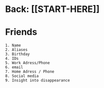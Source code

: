 # Back: [[START-HERE]]
# Friends
	1. Name
	2. Aliases
	3. Birthday
	4. IDs
	5. Work Adress/Phone
	6. email
	7. Home Adress / Phone
	8. Social media
	9. Insight into disappearance